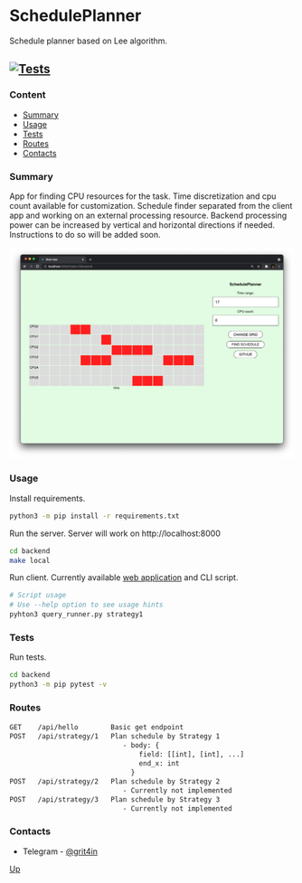 # SchedulePlanner
Schedule planner based on Lee algorithm.

[![Tests](https://github.com/oleggr/SchedulePlanner/actions/workflows/tests.yml/badge.svg?branch=main)](https://github.com/oleggr/SchedulePlanner/actions/workflows/tests.yml)
---

### Content

- [Summary](#summary)
- [Usage](#usage)
- [Tests](#tests)
- [Routes](#routes)
- [Contacts](#contacts)

### Summary

App for finding CPU resources for the task. 
Time discretization and cpu count available for customization.
Schedule finder separated from the client app and working on an external processing resource. 
Backend processing power can be increased by vertical and horizontal directions if needed. 
Instructions to do so will be added soon.   

![image before schedule find](./img/img1.png)


### Usage

Install requirements.
```bash
python3 -m pip install -r requirements.txt
```

Run the server. Server will work on http://localhost:8000
```bash
cd backend
make local
```

Run client. Currently available [web application](https://github.com/oleggr/SchedulePlanner/tree/main/frontend) and CLI script. 
```bash
# Script usage
# Use --help option to see usage hints
pyhton3 query_runner.py strategy1
```

### Tests
Run tests.
```bash
cd backend
python3 -m pip pytest -v
```

### Routes
```
GET    /api/hello        Basic get endpoint
POST   /api/strategy/1   Plan schedule by Strategy 1
                            - body: {
                                field: [[int], [int], ...]
                                end_x: int
                              }
POST   /api/strategy/2   Plan schedule by Strategy 2
                            - Currently not implemented
POST   /api/strategy/3   Plan schedule by Strategy 3
                            - Currently not implemented
```

### Contacts

- Telegram - [@grit4in](https://t.me/grit4in)

[Up](#scheduleplanner)

